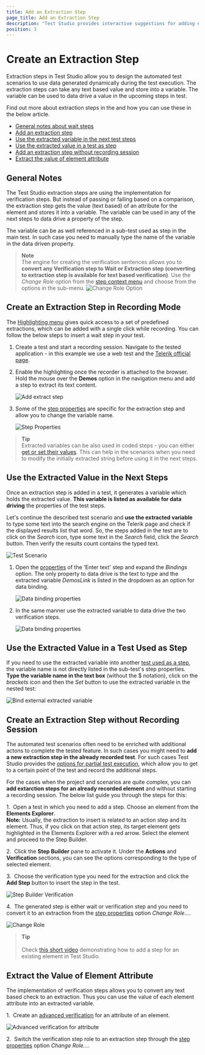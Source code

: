 ```yaml
---
title: Add an Extraction Step
page_title: Add an Extraction Step
description: "Test Studio provides interactive suggestions for adding extraction steps during recording based on the highlighted element. Extarction steps are useful for scenarios, which use data generated during the test run-time. Extraction steps store the value into variables and allow you reuse these later in the test steps."
position: 3
---
```

# Create an Extraction Step

Extraction steps in Test Studio allow you to design the automated test scenarios to use data generated dynamically during the test execution. The extraction steps can take any text based value and store into a variable. The variable can be used to data drive a value in the upcoming steps in test.

Find out more about extraction steps in the and how you can use these in the below article.

- [General notes about wait steps](#general-notes)
- [Add an extraction step](#create-an-extraction-step-in-recording-mode)
- [Use the extracted variable in the next test steps](#use-the-extracted-value-in-the-next-steps)
- [Use the extracted value in a test as step](#use-the-extracted-value-in-a-test-used-as-step)
- [Add an extraction step without recording session](#create-an-extraction-step-without-recording-session)
- [Extract the value of element attribute](#extract-the-value-of-element-attribute)

## General Notes

The Test Studio extraction steps are using the implementation for verification steps. But instead of passing or failing based on a comparison, the extraction step gets the value (text based) of an attribute for the element and stores it into a variable. The variable can be used in any of the next steps to data drive a property of the step.

The variable can be as well referenced in a sub-test used as step in the main test. In such case you need to manually type the name of the variable in the data driven property.

> **Note**
> <br>
> The engine for creating the verification sentences allows you to __convert any Verification step to Wait or Extraction step (converting to extraction step is available for text based verification)__. Use the _Change Role_ option from the <a href="/features/test-maintenance/test-step-context-menu" target="_blank">step context menu</a> and choose from the options in the sub-menu.
> ![Change Role Option](/img/features/recorder/advanced-recording-tools/element-steps/verifications/quick-verification/fig0.png)

## Create an Extraction Step in Recording Mode

The <a href="/automated-tests/recording/hover-over-highlighting" target="_blank">Highlighting menu</a> gives quick access to a set of predefined extractions, which can be added with a single click while recording. You can follow the below steps to insert a wait step in your test.

1. Create a test and start a recording session. Navigate to the tested application - in this example we use a web test and the <a href="https://www.telerik.com/" target="_blank">Telerik official page</a>.

1. Enable the highlighting once the recorder is attached to the browser. Hold the mouse over the __Demos__ option in the navigation menu and add a step to extract its text content.

    ![Add extract step][1]

1. Some of the <a href="/features/test-maintenance/test-step-properties" target="_blank">step properties</a> are specific for the extraction step and allow you to change the variable name.

    ![Step Properties][2]

> __Tip__
><br>
> Extracted variables can be also used in coded steps - you can either <a href="/advanced-topics/coded-samples/general/extracted-variables-in-code" target="_blank">get or set their values</a>. This can help in the scenarios when you need to modify the initially extracted string before using it in the next steps.

## Use the Extracted Value in the Next Steps

Once an extraction step is added in a test, it generates a variable which holds the extracted value. __This variable is listed as available for data driving__ the properties of the test steps.

Let's continue the described test scenario and __use the extracted variable__ to type some text into the search engine on the Telerik page and check if the displayed results list that word. So, the steps added in the test are to click on the _Search_ icon, type some text in the _Search_ field, click the _Search_ button. Then verify the results count contains the typed text.

![Test Scenario][3]

1. Open the <a href="/features/test-maintenance/test-step-properties" target="_blank">properties</a> of the 'Enter text' step and expand the _Bindings_ option. The only property to data drive is the text to type and the extracted variable _DemosLink_ is listed in the dropdown as an option for data binding.

    ![Data binding properties][4]

1. In the same manner use the extracted variable to data drive the two verification steps.

    ![Data binding properties][4a]

## Use the Extracted Value in a Test Used as Step

If you need to use the extracted variable into another <a href="/features/custom-steps/test-as-step" target="_blank">test used as a step</a>, the variable name is not directly listed in the sub-test's step properties. __Type the variable name in the text box__ (without the $ notation), click on the _brackets_ icon and then the _Set_ button to use the extracted variable in the nested test:

![Bind external extracted variable][5]



## Create an Extraction Step without Recording Session

The automated test scenarios often need to be enriched with additional actons to complete the tested feature. In such cases you might need to __add a new extraction step in the already recorded test__. For such cases Test Studio provides the <a href="/automated-tests/test-execution/partial-test-execution" target="_blank">options for partial test execution</a>, which allow you to get to a certain point of the test and record the additional steps.

For the cases when the project and scenarios are quite complex, you can __add extarction steps for an already recorded element__ and without starting a recording session. The below list guide you through the steps for this:

1.&nbsp; Open a test in which you need to add a step. Choose an element from the __Elements Explorer__.
<br>
__Note:__  Usually, the extraction to insert is related to an action step and its element. Thus, if you click on that action step, its target element gets highlighted in the Elements Explorer with a red arrow. Select the element and proceed to the Step Builder.

2.&nbsp; Click the **Step Builder** pane to activate it. Under the __Actions__ and __Verification__ sections, you can see the options corresponding to the type of selected element.

3.&nbsp; Choose the verification type you need for the extraction and click the **Add Step** button to insert the step in the test.

![Step Builder Verification][6]

4.&nbsp; The generated step is either wait or verification step and you need to convert it to an extraction from the <a href="/features/test-maintenance/test-step-context-menu" target="_blank">step properties</a> option _Change Role..._.

![Change Role][7]

> __Tip__
><br>
><br>
> Check <a href="https://www.telerik.com/videos/teststudio/how-to-add-test-steps-from-the-test-builder" target="_blank">this short video</a> demonstrating how to add a step for an existing element in Test Studio.

## Extract the Value of Element Attribute

The implementation of verification steps allows you to convert any text based check to an extraction. Thus you can use the value of each element attribute into an extracted variable.

1.&nbsp; Create an <a href="/features/recorder/advanced-recording-tools/element-steps/verifications/advanced-verification" target="_blank">advanced verification</a> for an attribute of an element.

![Advanced verification for attribute][8]

2.&nbsp; Switch the verification step role to an extraction step through the <a href="/features/test-maintenance/test-step-context-menu" target="_blank">step properties</a> option _Change Role..._.

[1]: /img/features/recorder/advanced-recording-tools/element-steps/verifications/extraction/fig1.png
[2]: /img/features/recorder/advanced-recording-tools/element-steps/verifications/extraction/fig2.png
[3]: /img/features/recorder/advanced-recording-tools/element-steps/verifications/extraction/fig3.png
[4]: /img/features/recorder/advanced-recording-tools/element-steps/verifications/extraction/fig4.png
[4a]: /img/features/recorder/advanced-recording-tools/element-steps/verifications/extraction/fig4a.png
[5]: /img/features/recorder/advanced-recording-tools/element-steps/verifications/extraction/extracted-var-binding.gif
[6]: /img/features/recorder/advanced-recording-tools/element-steps/verifications/extraction/fig6.png
[7]: /img/features/recorder/advanced-recording-tools/element-steps/verifications/extraction/fig7.png
[8]: /img/features/recorder/advanced-recording-tools/element-steps/verifications/extraction/fig8.png
[9]: /img/features/recorder/advanced-recording-tools/element-steps/verifications/extraction/fig9.png
